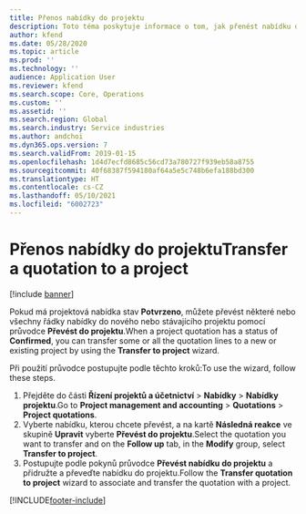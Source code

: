 ```yaml
---
title: Přenos nabídky do projektu
description: Toto téma poskytuje informace o tom, jak přenést nabídku do nového nebo stávajícího projektu.
author: kfend
ms.date: 05/28/2020
ms.topic: article
ms.prod: ''
ms.technology: ''
audience: Application User
ms.reviewer: kfend
ms.search.scope: Core, Operations
ms.custom: ''
ms.assetid: ''
ms.search.region: Global
ms.search.industry: Service industries
ms.author: andchoi
ms.dyn365.ops.version: 7
ms.search.validFrom: 2019-01-15
ms.openlocfilehash: 1d4d7ecfd8685c56cd73a780727f939eb58a8755
ms.sourcegitcommit: 40f68387f594180af64a5e5c748b6efa188bd300
ms.translationtype: HT
ms.contentlocale: cs-CZ
ms.lasthandoff: 05/10/2021
ms.locfileid: "6002723"
---
```

# <a name="transfer-a-quotation-to-a-project"></a><span data-ttu-id="9962f-103">Přenos nabídky do projektu</span><span class="sxs-lookup"><span data-stu-id="9962f-103">Transfer a quotation to a project</span></span>

[!include [banner](../includes/banner.md)]

<span data-ttu-id="9962f-104">Pokud má projektová nabídka stav **Potvrzeno**, můžete převést některé nebo všechny řádky nabídky do nového nebo stávajícího projektu pomocí průvodce **Převést do projektu**.</span><span class="sxs-lookup"><span data-stu-id="9962f-104">When a project quotation has a status of **Confirmed**, you can transfer some or all the quotation lines to a new or existing project by using the **Transfer to project** wizard.</span></span> 

<span data-ttu-id="9962f-105">Při použití průvodce postupujte podle těchto kroků:</span><span class="sxs-lookup"><span data-stu-id="9962f-105">To use the wizard, follow these steps.</span></span>

1. <span data-ttu-id="9962f-106">Přejděte do části **Řízení projektů a účetnictví** > **Nabídky** > **Nabídky projektu**.</span><span class="sxs-lookup"><span data-stu-id="9962f-106">Go to **Project management and accounting** > **Quotations** > **Project quotations**.</span></span>
2. <span data-ttu-id="9962f-107">Vyberte nabídku, kterou chcete převést, a na kartě **Následná reakce** ve skupině **Upravit** vyberte **Převést do projektu**.</span><span class="sxs-lookup"><span data-stu-id="9962f-107">Select the quotation you want to transfer and on the **Follow up** tab, in the **Modify** group, select **Transfer to project**.</span></span>
3. <span data-ttu-id="9962f-108">Postupujte podle pokynů průvodce **Převést nabídku do projektu** a přidružte a převeďte nabídku do projektu.</span><span class="sxs-lookup"><span data-stu-id="9962f-108">Follow the **Transfer quotation to project** wizard to associate and transfer the quotation with a project.</span></span>


[!INCLUDE[footer-include](../includes/footer-banner.md)]